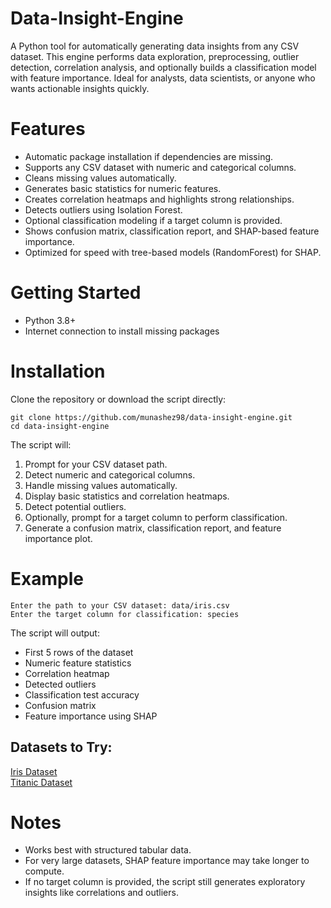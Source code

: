 # Data-Insight-Engine
A Python tool for automatically generating data insights from any CSV dataset. This engine performs data exploration, preprocessing, outlier detection, correlation analysis, and optionally builds a classification model with feature importance. Ideal for analysts, data scientists, or anyone who wants actionable insights quickly.

# Features
- Automatic package installation if dependencies are missing.
- Supports any CSV dataset with numeric and categorical columns.
- Cleans missing values automatically.
- Generates basic statistics for numeric features.
- Creates correlation heatmaps and highlights strong relationships.
- Detects outliers using Isolation Forest.
- Optional classification modeling if a target column is provided.
- Shows confusion matrix, classification report, and SHAP-based feature importance.
- Optimized for speed with tree-based models (RandomForest) for SHAP.

# Getting Started
- Python 3.8+
- Internet connection to install missing packages

# Installation
Clone the repository or download the script directly:

```
git clone https://github.com/munashez98/data-insight-engine.git
cd data-insight-engine
```

The script will:

1. Prompt for your CSV dataset path.
2. Detect numeric and categorical columns.
3. Handle missing values automatically.
4. Display basic statistics and correlation heatmaps.
5. Detect potential outliers.
6. Optionally, prompt for a target column to perform classification.
7. Generate a confusion matrix, classification report, and feature importance plot.

# Example
```
Enter the path to your CSV dataset: data/iris.csv
Enter the target column for classification: species
```

The script will output:

- First 5 rows of the dataset
- Numeric feature statistics
- Correlation heatmap
- Detected outliers
- Classification test accuracy
- Confusion matrix
- Feature importance using SHAP

## Datasets to Try:
[Iris Dataset](https://archive.ics.uci.edu/ml/machine-learning-databases/iris/iris.data) \
[Titanic Dataset](https://www.kaggle.com/datasets/yasserh/titanic-dataset/data)

# Notes
- Works best with structured tabular data.
- For very large datasets, SHAP feature importance may take longer to compute.
- If no target column is provided, the script still generates exploratory insights like correlations and outliers.

